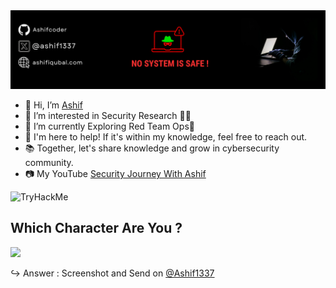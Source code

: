 <img src='img/banner.png' alt="banner">

- 👋 Hi, I’m  [Ashif](https://ashifiqubal.com)
- 👀 I’m interested in Security Research 👨‍💻
- 🌱 I’m currently Exploring Red Team Ops🔺
- 🌟 I'm here to help! If it's within my knowledge, feel free to reach out.
- 📚 Together, let's share knowledge and grow in cybersecurity community.
- 📷 My YouTube [Security Journey With Ashif](https://www.youtube.com/@securityjourneywithashif)


<img src="https://tryhackme-badges.s3.amazonaws.com/Unicoorn.png" alt="TryHackMe">

## Which Character Are You ? 

<img src= "https://media.giphy.com/media/3oEjHWpiVIOGXT5l9m/giphy.gif" width = 300>

↪ Answer : Screenshot and Send on [@Ashif1337](https://twitter.com/Ashif1337)
